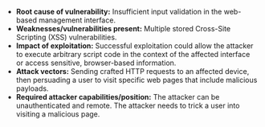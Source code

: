 - **Root cause of vulnerability:** Insufficient input validation in the web-based management interface.
- **Weaknesses/vulnerabilities present:** Multiple stored Cross-Site Scripting (XSS) vulnerabilities.
- **Impact of exploitation:** Successful exploitation could allow the attacker to execute arbitrary script code in the context of the affected interface or access sensitive, browser-based information.
- **Attack vectors:** Sending crafted HTTP requests to an affected device, then persuading a user to visit specific web pages that include malicious payloads.
- **Required attacker capabilities/position:** The attacker can be unauthenticated and remote. The attacker needs to trick a user into visiting a malicious page.